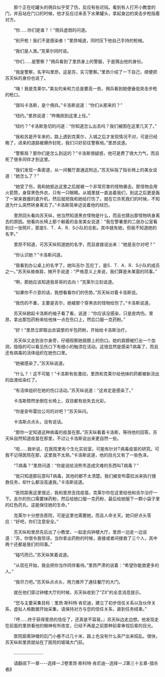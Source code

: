 <div class="read-content j_readContent" id="">
                <p>　　那个正在吃罐头的佣兵似乎受了伤，反应有些迟钝。看到有人打开小教堂的门，并且站在门口的时候，他才反应过来丢下水果罐头，拿起身边的突击步枪指着对方。<p>　　“你……你们是谁？！”佣兵虚弱的问道。<p>　　“别开枪！我们不是感染者！”里昂喊道，同时压下他自己手持的枪械。<p>　　“我们是人类。”克莱尔同时说。<p>　　“你们……是警察？”佣兵看到了里昂身上的警服，于是猜出他的身份。<p>　　“我是警察，名字叫里昂，这是苏，实习警察。”里昂介绍了一下自己，顺便把苏天纵的身份也说了。<p>　　“嗨！我是克莱尔。”美女的亲和力总是要高一些，佣兵看到她便垂低突击步枪的枪口。<p>　　“我叫卡洛斯，是个佣兵。”卡洛斯说道：“你们从那来的？”<p>　　“纽约。”里昂说道：“昨晚刚到这里上任。”<p>　　“纽约？”卡洛斯急切的问道：“你知道怎么出去吗？我们被困在这里几天了。”<p>　　“我和苏是开车来的，路上遇到克莱尔，入城之后才发现情况不对，可是已经晚了，进来的道路被爆炸封死，我们只好前往警察局。”里昂说道。<p>　　“警察局？那你们是怎么到这的？”卡洛斯很疑惑，他可是费了很大力气，而且死了很多同伴才到这里。<p>　　“我们发现一条密道，从一间餐厅直通这附近。”苏天纵指了指长椅上的美女说道：“她怎么了？”<p>　　“她受了伤，我和她抵达这里之后就被一个非常厉害的怪物袭击。那怪物会用火箭筒，身穿黑色外衣，只有一只眼睛。从城里就一直追着我们，到这之后更是轰了一架来救援的直升机，然后就把我和她给打伤了。就在它杀死我们的时候，不知道为什么突然转身离去了。”卡洛斯简单述说着他的经历。<p>　　里昂回头看向苏天纵，他当然知道黑衣怪物是什么，而且也猜出那怪物转身离去的原因。他看向长椅上那个躺着的金发美女说道：“我在警署里的二层办公室看到过一张照片，那是S．T．A．R．S小队的合影。其中就有她，但我不知道她的名字。”<p>　　里昂不知道，可苏天纵知道她的名字，而且直接说出来：“她是吉尔对吧？”<p>　　“你认识她？”卡洛斯问道。<p>　　“我看到办公桌上的名字了。她叫吉尔·瓦伦丁，是S．T．A．R．S小队的成员之一。”苏天纵耸耸肩，摊开手说道：“严格意义上来说，我们算是未某面的同事。”<p>　　“啊，那她应该知道我哥哥的去向！”克莱尔立刻说道。<p>　　“如果你不介意的话，我想看看你们的伤势。”苏天纵对着卡洛斯说。<p>　　“我伤的不重，主要是吉尔，她被那个穿黑衣的怪物给伤了。”卡洛斯说道。<p>　　苏天纵掀起卡洛斯的袖子看了看，说道：“你应该没感染，只是皮肉伤。里昂，拿出那包药粉来给他抹一点在伤口上，然后口服一克药粉。”<p>　　“好！”里昂立即取出衣袋里的半包药粉，开始给卡洛斯治疗。<p>　　苏天纵又走到吉尔身旁，仔细观察她肩膀上的伤口。她的肩膀被打出一个血洞，隐隐的可以看见伤口下有细小的触须在活动。这很显然是感染T病毒了，而且还有病毒的活体组织在她伤口里。<p>　　“她被感染了。”苏天纵说道。<p>　　“什么？！这不可能！”卡洛斯有些激动，里昂和克莱尔给他抹的药都被新流出的血液给染红了。<p>　　“有活体组织在她的伤口活动。”苏天纵说道：“这肯定是感染了。”<p>　　卡洛斯颓然坐倒在长椅上，双目都有些失去光彩。<p>　　“你是安布雷拉公司的对吧？”苏天纵问。<p>　　卡洛斯点点头，没有说话。<p>　　“那你一定知道这种病毒的疫苗在那。”苏天纵看着卡洛斯，等待他的回答。苏天纵自然知道疫苗在那里，不过让卡洛斯说出来更自然一些。<p>　　“呃……我听说，在医院里有个生化实验室，可能有针对T病毒疫苗的研究。可我不记得医院在那，这里我不太熟。”卡洛斯说道，他的目光又有了一些色泽。<p>　　“T病毒？”里昂问道：“你是说给浣熊市造成灾难的东西叫T病毒？”<p>　　“我只知道那玩意叫T病毒，其他的都不太清楚。我们被安布雷拉派来执行搜救任务，却什么都没高速我。”卡洛斯说道。<p>　　“医院距离这里很近，我和里昂去找疫苗。克莱尔你在这里给他和吉尔治疗一下。吉尔的伤口需要抹药粉，然后给她口服一克药粉，最后给她服下一颗小袋子里的红色药丸，这能保住她的生命。”<p>　　克莱尔十分想去医院，可是这里也需要她，而且人命关天。她只好点头答应：“好吧，你们注意安全。”<p>　　苏天纵和里昂先后出了小教堂，一起走向钟楼大厅。里昂一边走一边说道：“苏，你很令我惊讶。当你拿出药粉的时候，直接或者间接救了三个人，其中两个还都是我们的同事。”<p>　　“碰巧而已。”苏天纵笑着说道。<p>　　“从现在开始，我会把你当作同伴看待。”里昂严肃的说着：“希望你能救更多的人。”<p>　　“我尽力吧。”苏天纵点点头，用力推开了通往餐厅的大门。<p>　　就在他们穿过钟楼大厅的时候，苏天纵收到了“ZX”的全息消息提示。<p>　　“您与主要采集目标：里昂·斯科特·肯尼迪，建立了初步信任关系以及伙伴关系，虚拟人格数据开始采集，请保持对方与您的信任关系，直到任务结束。”<p>　　『呼……终于获得里昂的信任了，还真是不容易。』苏天纵边走边想。他发现走在前面的里昂看他的眼神有所改变，已经不再是之前那种前辈审视后辈的目光。<p>　　医院距离钟楼的后门小巷不过几十米，路上也没有什么丧尸出来捣乱。很快，苏天纵和里昂就站在了医院的玻璃大门前。<p>　　……………………<p>　　请翻阅下一章----选择一.2卷里昂·斯科特·肯尼迪--选择一.2第三十五章-猎杀者β<p> 
            </div>